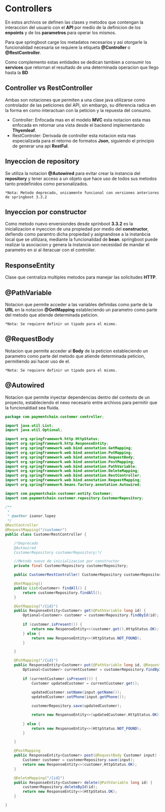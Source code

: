 # Controllers

En estos archivos se definen las clases y metodos que contengan la interaccion del usuario con el **API** por medio de la definicion de los **enpoints** y de los **parametros** para operar los mismos.  

Para que springboot carge los metadatos necesarios y asi otorgarle la funcionalidad necesaria se requiere la etiqueta **@Controller** o **@RestController**.  

Como complemento estas entidades se dedican tambien a consumir los **services** que retornan el resultado de una determinada operacion que llego hasta la **BD**  

## Controller vs RestController

Ambas son notaciones que permiten a una clase java utilizarse como controlador de las peticiones del API, sin embargo, su diferencia radica en la forma en como interactuan con la peticion y la repuesta del consumo.  

- Controller: Enfocada mas en el modelo **MVC** esta notacion esta mas enfocada en retornar una vista desde el backend implementando **Thyemleaf**.
- RestControler: Derivada de controller esta notacion esta mas especializada para el retorno de formatos **Json**, siguiendo el principio de generar una api **RestFul**.  

## Inyeccion de repository

Se utiliza la notacion **@Autowired** para evitar crear la instancia del **repository** y tener acceso a un objeto que hace uso de todos sus metodos tanto predefinidos como personalizados.  

`*Nota: Metodo deprecado, unicamente funcional con versiones anteriores de springboot 3.3.2`  

## Inyeccion por constructor

Como metodo nuevo enversiondes desde sprinboot **3.3.2** es la inicializacion e inyeccion de una propiedad por medio del **constructor**, defiendo como paramtro dicha propiedad y asignandose a la instanbcia local que se utilizara, mediante la funcionalidad de **bean**. springboot puede realizar la asociacion y genera la instancia son necesidad de mandar el parametro en si al iteracuar con el controller.  

## ResponseEntity

Clase que centraliza multiples metodos para manejar las solicitudes **HTTP**.  

## @PathVariable

Notacion que permite acceder a las variables definidas como parte de la **URL** en la notacion **@GetMapping** estableciendo un parametro como parte del metodo que atiende determinada peticion.  

`*Nota: Se requiere definir un tipado para el mismo.`  

## @RequestBody

Notacion que permite acceder al **Body** de la peticion estableciendo un parametro como parte del metodo que atiende determinada peticion, permitiendo asi hacer uso de el.

`*Nota: Se requiere definir un tipado para el mismo.`  

## @Autowired

Notacion que permite inyectar dependencias dentro del contexto de un proyecto, estableciendo el nexo necesario entre archivos para permitir que la funcionaldiad sea fluida.  

~~~java
package com.paymentchain.customer.controller;

import java.util.List;
import java.util.Optional;

import org.springframework.http.HttpStatus;
import org.springframework.http.ResponseEntity;
import org.springframework.web.bind.annotation.GetMapping;
import org.springframework.web.bind.annotation.PutMapping;
import org.springframework.web.bind.annotation.RequestBody;
import org.springframework.web.bind.annotation.PostMapping;
import org.springframework.web.bind.annotation.PathVariable;
import org.springframework.web.bind.annotation.DeleteMapping;
import org.springframework.web.bind.annotation.RestController;
import org.springframework.web.bind.annotation.RequestMapping;
import org.springframework.beans.factory.annotation.Autowired;

import com.paymentchain.customer.entity.Customer;
import com.paymentchain.customer.repository.CustomerRepository;

/**
 *
 * @author isanor.lopez
 */
@RestController
@RequestMapping("/customer")
public class CustomerRestController {

    /*Deprecado
    @Autowired
    CustomerRepository customerRepository;*/

    //Metodo nuevo de inicializacion por constructor
    private final CustomerRepository customerRepository;

    public CustomerRestController( CustomerRepository customerRepository){ this.customerRepository = customerRepository}

    @GetMapping()
    public List<Customer> findAll() {
        return customerRepository.findAll();
    }

    @GetMapping("/{id}")
    public ResponseEntity<Customer> get(@PathVariable long id) {
        Optional<Customer> customer = customerRepository.findById(id);
        
        if (customer.isPresent()) {
            return new ResponseEntity<>(customer.get(),HttpStatus.OK);
        } else {
            return new ResponseEntity<>(HttpStatus.NOT_FOUND);
        }

    }

    @PutMapping("/{id}")
    public ResponseEntity<Customer> put(@PathVariable long id, @RequestBody Customer input) {
        Optional<Customer> currentCustomer = customerRepository.findById(id);
        
        if (currentCustomer.isPresent()) {
            Customer updatedCustomer = currentCustomer.get();
            
            updatedCustomer.setName(input.getName());
            updatedCustomer.setPhone(input.getPhone());

            customerRepository.save(updatedCustomer);

            return new ResponseEntity<>(updatedCustomer,HttpStatus.OK);
        
        } else {
            return new ResponseEntity<>(HttpStatus.NOT_FOUND);
        }

    }

    @PostMapping
    public ResponseEntity<Customer> post(@RequestBody Customer input) {
        Customer customer = customerRepository.save(input);
        return new ResponseEntity<>(customer,HttpStatus.OK);
    }

    @DeleteMapping("/{id}")
    public ResponseEntity<Customer> delete(@PathVariable long id) {
        customerRepository.deleteById(id);
        return new ResponseEntity<>(HttpStatus.OK);
    }

}
~~~
